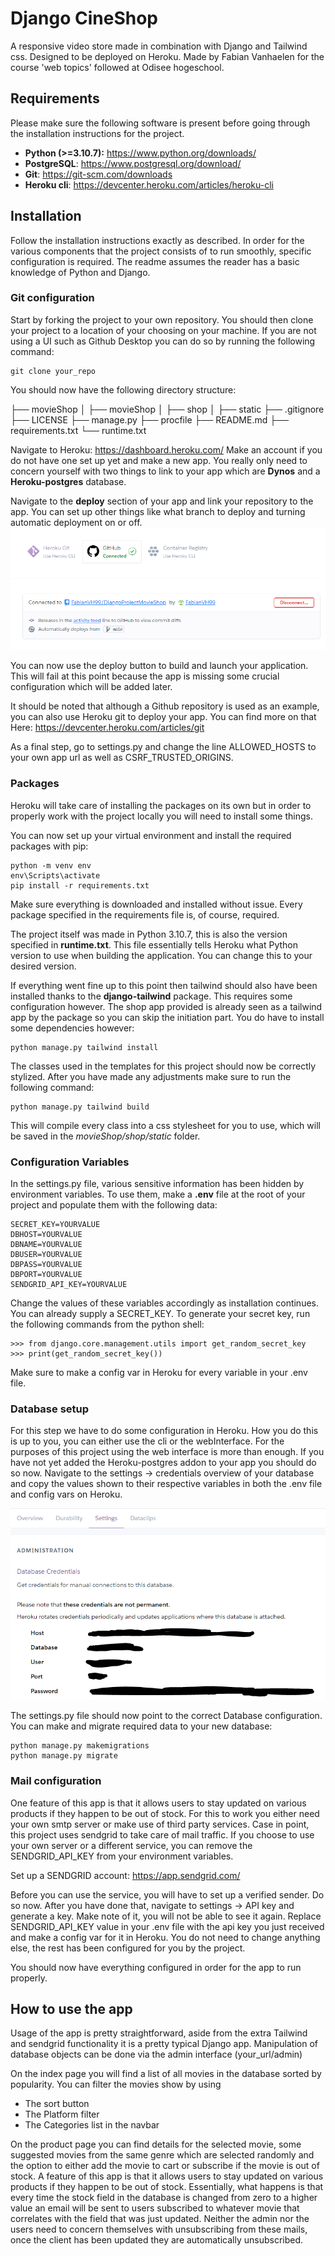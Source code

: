 # Django CineShop
A responsive video store made in combination with Django and Tailwind css.
Designed to be deployed on Heroku.
Made by Fabian Vanhaelen for the course 'web topics' followed at Odisee hogeschool.
## Requirements
Please make sure the following software is present before going through the installation instructions for the project.

- **Python (>=3.10.7):** https://www.python.org/downloads/
- **PostgreSQL**: https://www.postgresql.org/download/
- **Git**: https://git-scm.com/downloads
- **Heroku cli**: https://devcenter.heroku.com/articles/heroku-cli

## Installation
Follow the installation instructions exactly as described. In order for the various components that the project consists of to run smoothly, specific configuration is required. The readme assumes the reader has a basic knowledge of Python and Django.

### Git configuration
Start by forking the project to your own repository. You should then clone your project to a location of your choosing on your machine. If you are not using a UI such as Github Desktop you can do so by running the following command:
```
git clone your_repo
```

You should now have the following directory structure:

├── movieShop
│   ├── movieShop
│   ├── shop
│   ├── static
├── .gitignore
├── LICENSE
├── manage.py
├── procfile
├── README.md
├── requirements.txt
└── runtime.txt

Navigate to Heroku: https://dashboard.heroku.com/
Make an account if you do not have one set up yet and make a new app.
You really only need to concern yourself with two things to link to your app which are **Dynos** and a **Heroku-postgres** database.

Navigate to the **deploy** section of your app and link your repository to the app. You can set up other things like what branch to deploy and turning automatic deployment on or off.
![Github_connect](assets\git.PNG)

You can now use the deploy button to build and launch your application. This will fail at this point because the app is missing some crucial configuration which will be added later.

It should be noted that although a Github repository is used as an example, you can also use Heroku git to deploy your app. You can find more on that Here: https://devcenter.heroku.com/articles/git

As a final step, go to settings.py and change the line ALLOWED_HOSTS to your own app url as well as CSRF_TRUSTED_ORIGINS.

### Packages
Heroku will take care of installing the packages on its own but in order to properly work with the project locally you will need to install some things.

You can now set up your virtual environment and install the required packages with pip:
```
python -m venv env
env\Scripts\activate
pip install -r requirements.txt
```
Make sure everything is downloaded and installed without issue. Every package specified in the requirements file is, of course, required.

The project itself was made in Python 3.10.7, this is also the version specified in **runtime.txt**. This file essentially tells Heroku what Python version to use when building the application. You can change this to your desired version.

If everything went fine up to this point then tailwind should also have been installed thanks to the **django-tailwind** package. This requires some configuration however. The shop app provided is already seen as a tailwind app by the package so you can skip the initiation part. You do have to install some dependencies however:
```
python manage.py tailwind install
```

The classes used in the templates for this project should now be correctly stylized. After you have made any adjustments make sure to run the following command:
```
python manage.py tailwind build
```
This will compile every class into a css stylesheet for you to use, which will be saved in the *movieShop/shop/static* folder.

### Configuration Variables 
In the settings.py file, various sensitive information has been hidden by environment variables. To use them, make a **.env** file at the root of your project and populate them with the following data:

```
SECRET_KEY=YOURVALUE
DBHOST=YOURVALUE
DBNAME=YOURVALUE
DBUSER=YOURVALUE
DBPASS=YOURVALUE
DBPORT=YOURVALUE
SENDGRID_API_KEY=YOURVALUE
```
Change the values of these variables accordingly as installation continues. 
You can already supply a SECRET_KEY. To generate your secret key, run the following commands from the python shell: 
```
>>> from django.core.management.utils import get_random_secret_key
>>> print(get_random_secret_key())
```

Make sure to make a config var in Heroku for every variable in your .env file.
### Database setup
For this step we have to do some configuration in Heroku. How you do this is up to you, you can either use the cli or the webInterface. For the purposes of this project using the web interface is more than enough. If you have not yet added the Heroku-postgres addon to your app you should do so now. Navigate to the settings -> credentials overview of your database and copy the values shown to their respective variables in both the .env file and config vars on Heroku.

![Database Credentials](assets\db.png)

The settings.py file should now point to the correct Database configuration. 
You can make and migrate required data to your new database:
```
python manage.py makemigrations
python manage.py migrate
```

### Mail configuration
One feature of this app is that it allows users to stay updated on various products if they happen to be out of stock. For this to work you either need your own smtp server or make use of third party services. Case in point, this project uses sendgrid to take care of mail traffic.
If you choose to use your own server or a different service, you can remove the SENDGRID_API_KEY from your environment variables. 

Set up a SENDGRID account: https://app.sendgrid.com/

Before you can use the service, you will have to set up a verified sender. Do so now.
After you have done that, navigate to settings -> API key and generate a key. Make note of it, you will not be able to see it again. Replace SENDGRID_API_KEY value in your .env file with the api key you just received and make a config var for it in Heroku. You do not need to change anything else, the rest has been configured for you by the project. 

You should now have everything configured in order for the app to run properly.

## How to use the app
Usage of the app is pretty straightforward, aside from the extra Tailwind and sendgrid functionality it is a pretty typical Django app. Manipulation of database objects can be done via the admin interface (your_url/admin)

On the index page you will find a list of all movies in the database sorted by popularity. You can filter the movies show by using 
- The sort button
- The Platform filter
- The Categories list in the navbar

On the product page you can find details for the selected movie, some suggested movies from the same genre which are selected randomly and the option to either add the movie to cart or subscribe if the movie is out of stock.
A feature of this app is that it allows users to stay updated on various products if they happen to be out of stock. Essentially, what happens is that every time the stock field in the database is changed from zero to a higher value an email will be sent to users subscribed to whatever movie that correlates with the field that was just updated. Neither the admin nor the users need to concern themselves with unsubscribing from these mails, once the client has been updated they are automatically unsubscribed.